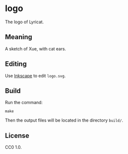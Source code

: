 # logo

The logo of Lyricat.

## Meaning

A sketch of Xue, with cat ears.

## Editing

Use [Inkscape](https://inkscape.org) to edit `logo.svg`.

## Build

Run the command:

```shell
make
```

Then the output files will be located in the directory `build/`.

## License

CC0 1.0.

